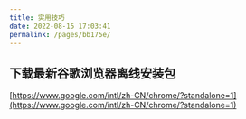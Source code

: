 ```yaml
---
title: 实用技巧
date: 2022-08-15 17:03:41
permalink: /pages/bb175e/
---
```

## 下载最新谷歌浏览器离线安装包
[https://www.google.com/intl/zh-CN/chrome/?standalone=1](https://www.google.com/intl/zh-CN/chrome/?standalone=1)
